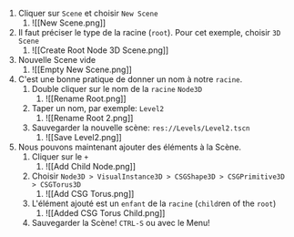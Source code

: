 1. Cliquer sur `Scene` et choisir `New Scene`
	1. ![[New Scene.png]]
2. Il faut préciser le type de la racine (`root`). Pour cet exemple, choisir `3D Scene`
	1. ![[Create Root Node 3D Scene.png]]
3. Nouvelle Scene vide
	1. ![[Empty New Scene.png]]
4. C'est une bonne pratique de donner un nom à notre `racine`. 
	1. Double cliquer sur le nom de la `racine` `Node3D`
		1. ![[Rename Root.png]]
	2. Taper un nom, par exemple: `Level2`
		1. ![[Rename Root 2.png]]
	3. Sauvegarder la nouvelle scène: `res://Levels/Level2.tscn`
		1. ![[Save Level2.png]]
5. Nous pouvons maintenant ajouter des éléments à la Scène.
	1. Cliquer sur le `+` 
		1. ![[Add Child Node.png]]
	2. Choisir `Node3D > VisualInstance3D > CSGShape3D > CSGPrimitive3D > CSGTorus3D`
		1. ![[Add CSG Torus.png]]
	3. L'élément ajouté est un `enfant` de la `racine` (`child`ren of the `root`)
		1. ![[Added CSG Torus Child.png]]
	4. Sauvegarder la Scène! `CTRL-S` ou avec le Menu!